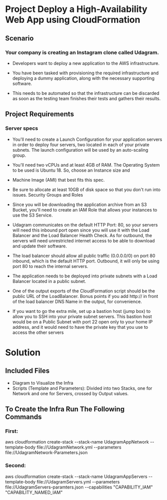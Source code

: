 # Project Deploy a High-Availability Web App using CloudFormation

## Scenario
###    Your company is creating an Instagram clone called Udagram.

*    Developers want to deploy a new application to the AWS infrastructure.

*    You have been tasked with provisioning the required infrastructure and deploying a dummy application, along with the necessary supporting software.

*    This needs to be automated so that the infrastructure can be discarded as soon as the testing team finishes their tests and gathers their results.

## Project Requirements


### Server specs


* You'll need to create a Launch Configuration for your application servers in order to deploy four servers, two located in each of your private subnets. The launch configuration will be used by an auto-scaling group.
* You'll need two vCPUs and at least 4GB of RAM. The Operating System to be used is Ubuntu 18. So, choose an Instance size and
* Machine Image (AMI) that best fits this spec.
* Be sure to allocate at least 10GB of disk space so that you don't run into issues.
Security Groups and Roles


* Since you will be downloading the application archive from an S3 Bucket, you'll need to create an IAM Role that allows your instances to use the S3 Service.
* Udagram communicates on the default HTTP Port: 80, so your servers will need this inbound port open since you will use it with the Load Balancer and the Load Balancer Health Check. As for outbound, the servers will need unrestricted internet access to be able to download and update their software.
* The load balancer should allow all public traffic (0.0.0.0/0) on port 80 inbound, which is the default HTTP port. Outbound, it will only be using port 80 to reach the internal servers.
* The application needs to be deployed into private subnets with a Load Balancer located in a public subnet.
* One of the output exports of the CloudFormation script should be the public URL of the LoadBalancer. Bonus points if you add http:// in front of the load balancer DNS Name in the output, for convenience.

* If you want to go the extra mile, set up a bastion host (jump box) to allow you to SSH into your private subnet servers. This bastion host would be on a Public Subnet with port 22 open only to your home IP address, and it would need to have the private key that you use to access the other servers




# Solution
## Included Files
* Diagram to Visualize the Infra
* Scripts (Template and Parameters): Divided into two Stacks, one for Network and one for Servers, crossed by Output values.

## To Create the Infra Run The Following Commands

### First:
  aws cloudformation create-stack --stack-name UdagramAppNetwork --template-body file://UdagramNetwork.yml --parameters file://UdagramNetwork-Parameters.json


### Second:
  aws cloudformation create-stack --stack-name UdagramAppServers --template-body file://UdagramServers.yml --parameters file://UdagramServers-paramters.json   --capabilities "CAPABILITY_IAM" "CAPABILITY_NAMED_IAM"

